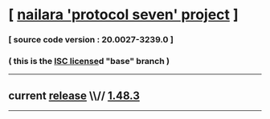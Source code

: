 
# [ [nailara 'protocol seven' project](http://src.nailara.net/) ]

### [ source code version : 20.0027-3239.0 ]

### ( this is the [ISC license](license)d "base" branch )
---
## current [release](https://github.com/anotherlink/nailara/releases) \\\\// [1.48.3](https://github.com/anotherlink/nailara/releases/tag/1.48.3)
---

